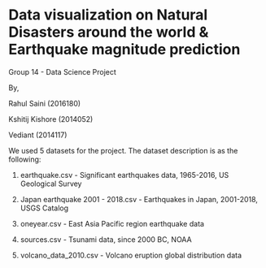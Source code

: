 # Data visualization on Natural Disasters around the world & Earthquake magnitude prediction

Group 14 - Data Science Project

By,

Rahul Saini (2016180)

Kshitij Kishore (2014052)

Vediant (2014117)


We used 5 datasets for the project. The dataset description is as the following:

1) earthquake.csv - Significant earthquakes data, 1965-2016, US Geological Survey

2) Japan earthquake 2001 - 2018.csv - Earthquakes in Japan, 2001-2018, USGS Catalog

3) oneyear.csv - East Asia Pacific region earthquake data

4) sources.csv - Tsunami data, since 2000 BC, NOAA

5) volcano_data_2010.csv - Volcano eruption global distribution data


